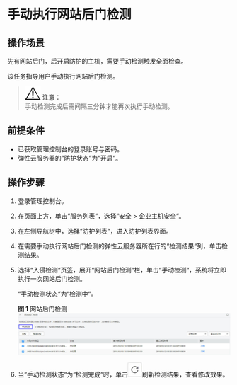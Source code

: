 # 手动执行网站后门检测<a name="ZH-CN_TOPIC_0132847117"></a>

## 操作场景<a name="section124202856"></a>

先有网站后门，后开启防护的主机，需要手动检测触发全面检查。

该任务指导用户手动执行网站后门检测。

>![](public_sys-resources/icon-notice.gif) **注意：**   
>手动检测完成后需间隔三分钟才能再次执行手动检测。  

## 前提条件<a name="section114320559718"></a>

-   已获取管理控制台的登录账号与密码。
-   弹性云服务器的“防护状态“为“开启“。

## 操作步骤<a name="section1682734716912"></a>

1.  登录管理控制台。
2.  在页面上方，单击“服务列表“，选择“安全  \>  企业主机安全“。
3.  在左侧导航树中，选择“防护列表“，进入防护列表界面。
4.  在需要手动执行网站后门检测的弹性云服务器所在行的“检测结果“列，单击检测结果。
5.  选择“入侵检测“页签，展开“网站后门检测“栏，单击“手动检测“，系统将立即执行一次网站后门检测。

    “手动检测状态“为“检测中“。

    **图 1**  网站后门检测<a name="fig16362145210110"></a>  
    ![](figures/网站后门检测.jpg "网站后门检测")

6.  当“手动检测状态“为“检测完成“时，单击![](figures/刷新.jpg)刷新检测结果，查看修改效果。

